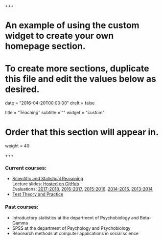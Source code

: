 +++
# An example of using the custom widget to create your own homepage section.
# To create more sections, duplicate this file and edit the values below as desired.

date = "2016-04-20T00:00:00"
draft = false

title = "Teaching"
subtitle = ""
widget = "custom"

# Order that this section will appear in.
weight = 40

+++

### Current courses:

- [Scientific and Statistical Reasoning](http://studiegids.uva.nl/xmlpages/page/2017-2018/zoek-vak/vak/34483) <br>
Lecture slides: [Hosted on GitHub](http://shklinkenberg.github.io/statistics-lectures/) <br>
Evaluations: [2017-2018](https://surfdrive.surf.nl/files/index.php/s/qJAwXm1pDXQaW7M), [2016-2017](https://surfdrive.surf.nl/files/index.php/s/qAldS3Xk4E2xrsj), [2015-2016](https://surfdrive.surf.nl/files/index.php/s/TqzD5NrMnPKmxUS). [2014-2015](https://surfdrive.surf.nl/files/index.php/s/Fgz7yBFgjI6vYMH), [2013-2014](https://surfdrive.surf.nl/files/index.php/s/OkvT401iBjwrYsX)
- [Test Theory and Practice](http://studiegids.uva.nl/xmlpages/page/2017-2018/zoek-vak/vak/31855)

### Past courses:

- Introductory statistics at the department of Psychobiology and Beta-Gamma
- SPSS at the department of Psychology and Psychobiology
- Reasearch methods at computer applications in social science